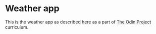 # Weather app

This is the weather app as described [here](https://www.theodinproject.com/lessons/node-path-javascript-weather-app) as a part of [The Odin Project](https://www.theodinproject.com)
curriculum.
